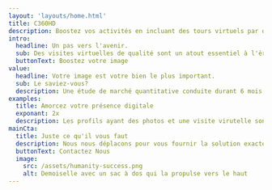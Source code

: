```yaml
---
layout: 'layouts/home.html'
title: C360HD
description: Boostez vos activités en incluant des tours virtuels par des professionels à votre profil Google
intro:
  headline: Un pas vers l'avenir.
  sub: Des visites virtuelles de qualité sont un atout essentiel à l'ère digitale
  buttonText: Boostez votre image
value:
  headline: Votre image est votre bien le plus important.
  sub: Le saviez-vous?
  description: Une étude de marché quantitative conduite durant 6 mois par une firme de recherche indépendante afin de comprendre l'impact des tours virtuels sur l'intérêt croissant des consomateurs locaux.
examples:
  title: Amorcez votre présence digitale
  exponant: 2x
  description: Les profils ayant des photos et une visite virutelle sont deux fois plus propices de générer de l'intérêt.
mainCta:
  title: Juste ce qu'il vous faut
  description: Nous nous déplacons pour vous fournir la solution exacte dont vous auriez besoin.
  buttonText: Contactez Nous
  image:
    src: /assets/humanity-success.png
    alt: Demoiselle avec un sac à dos qui la propulse vers le haut
---
```


